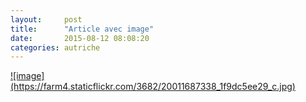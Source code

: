 ```yaml
---
layout:     post
title:      "Article avec image"
date:       2015-08-12 08:08:20
categories: autriche
---
```


<a href="https://www.flickr.com/photos/133618768@N02/20011687338/in/album-72157656222253489/">
![image](https://farm4.staticflickr.com/3682/20011687338_1f9dc5ee29_c.jpg)
</a>
